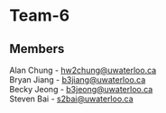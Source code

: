 # Team-6

## Members
Alan Chung - hw2chung@uwaterloo.ca  
Bryan Jiang - b3jiang@uwaterloo.ca  
Becky Jeong - b3jeong@uwaterloo.ca  
Steven Bai - s2bai@uwaterloo.ca  